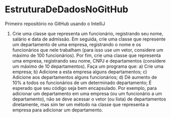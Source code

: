 # EstruturaDeDadosNoGitHub
Primeiro repositório no GitHub usando o IntelliJ

1. Crie uma classe que representa um funcionário, registrando seu nome, salário e data
de admissão. Em seguida, crie uma classe que represente um departamento de uma empresa,
registrando o nome e os funcionários que nele trabalham (para isso use um vetor, considere
um máximo de 100 funcionários). Por fim, crie uma classe que representa uma empresa,
registrando seu nome, CNPJ e departamentos (considere um máximo de 10 departamentos).
Faça um programa que:
a) Crie uma empresa;
b) Adicione a esta empresa alguns departamentos;
c) Adicione aos departamentos alguns funcionários;
d) Dê aumento de 10% a todos os funcionários de um determinado departamento;
É esperado que seu código seja bem encapsulado. Por exemplo, para adicionar um
departamento em uma empresa (ou um funcionário a um departamento), não se deve acessar
o vetor (ou lista) de departamentos diretamente, mas sim ter um método na classe que
representa a empresa para adicionar um departamento.

